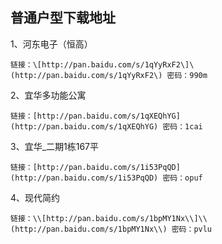 ## 普通户型下载地址

1、河东电子（恒高）

    链接：\[http://pan.baidu.com/s/1qYyRxF2\]\(http://pan.baidu.com/s/1qYyRxF2\) 密码：990m

2、宜华多功能公寓

```
链接：[http://pan.baidu.com/s/1qXEQhYG](http://pan.baidu.com/s/1qXEQhYG) 密码：1cai
```

3、宜华\_二期1栋167平

```
链接：[http://pan.baidu.com/s/1i53PqQD](http://pan.baidu.com/s/1i53PqQD) 密码：opuf
```

4、现代简约

    链接：\\[http://pan.baidu.com/s/1bpMY1Nx\\]\\(http://pan.baidu.com/s/1bpMY1Nx\\) 密码：pvlu



